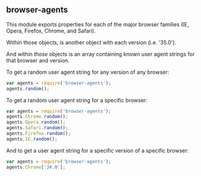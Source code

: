 ## browser-agents

This module exports properties for each of the major browser families (IE, Opera, Firefox, Chrome, and Safari).

Within those objects, is another object with each version (i.e. '35.0').

And within *those* objects is an array containing known user agent strings for that browser and version.

To get a random user agent string for any version of any browser:

```javascript
var agents = require('browser-agents');
agents.random();
```

To get a random user agent string for a specific browser:

```javascript
var agents = require('browser-agents');
agents.Chrome.random();
agents.Opera.random();
agents.Safari.random();
agents.Firefox.random();
agents.IE.random();
```

And to get a user agent string for a specific version of a specific browser:

```javascript
var agents = require('browser-agents');
agents.Chrome['34.0'];
```
